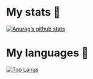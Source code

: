 # My stats 💜
[![Anurag’s github stats](https://github-readme-stats.vercel.app/api?username=flopsreallygotit&theme=aura&show_icons=true)](https://github.com/flopsreallygotit)

# My languages 💜
[![Top Langs](https://github-readme-stats.vercel.app/api/top-langs/?username=flopsreallygotit&theme=aura)](https://github.com/flopsreallygotit)
